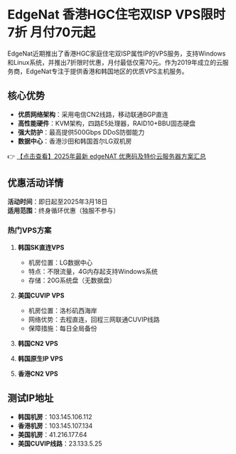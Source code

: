 # EdgeNat 香港HGC住宅双ISP VPS限时7折 月付70元起

EdgeNat近期推出了香港HGC家庭住宅双ISP属性IP的VPS服务，支持Windows和Linux系统，并推出7折限时优惠，月付最低仅需70元。作为2019年成立的云服务商，EdgeNat专注于提供香港和韩国地区的优质VPS主机服务。

## 核心优势

- **优质网络架构**：采用电信CN2线路，移动联通BGP直连
- **高性能硬件**：KVM架构，四路E5处理器，RAID10+BBU固态硬盘
- **强大防护**：最高提供500Gbps DDoS防御能力
- **数据中心**：香港沙田和韩国首尔LG双机房

👉 [【点击查看】2025年最新 edgeNAT 优惠码及特价云服务器方案汇总](https://bit.ly/edgenat)

## 优惠活动详情

**活动时间**：即日起至2025年3月18日  
**适用范围**：终身循环优惠（独服不参与）

### 热门VPS方案

1. **韩国SK直连VPS**
   - 机房位置：LG数据中心
   - 特点：不限流量，4G内存起支持Windows系统
   - 存储：20G系统盘（无数据盘）

2. **美国CUVIP VPS**
   - 机房位置：洛杉矶西海岸
   - 网络优势：去程直连，回程三网联通CUVIP线路
   - 保障措施：每日全局备份

3. **韩国CN2 VPS**
4. **韩国原生IP VPS**
5. **香港CN2 VPS**

## 测试IP地址

- **韩国机房**：103.145.106.112
- **香港机房**：103.145.107.134
- **美国机房**：41.216.177.64
- **美国CUVIP线路**：23.133.5.25